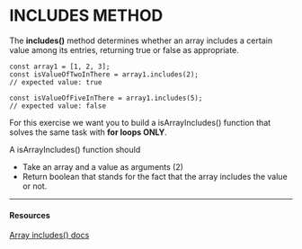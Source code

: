 # INCLUDES METHOD

The **includes()** method determines whether an array includes a certain value among its entries, returning true or false as appropriate.

```JS
const array1 = [1, 2, 3];
const isValueOfTwoInThere = array1.includes(2);
// expected value: true

const isValueOfFiveInThere = array1.includes(5);
// expected value: false
```

For this exercise we want you to build a isArrayIncludes() function that solves the same task with **for loops ONLY**.

A isArrayIncludes() function should
* Take an array and a value as arguments (2)
* Return boolean that stands for the fact that the array includes the value or not.

---
#### Resources
[Array includes() docs](https://developer.mozilla.org/en-US/docs/Web/JavaScript/Reference/Global_Objects/Array/includes)
